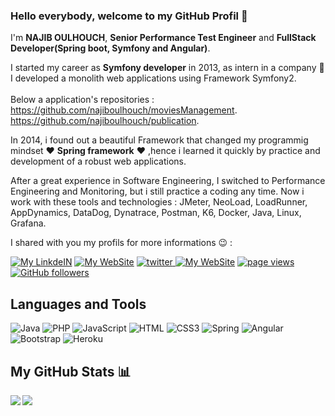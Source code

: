 ### Hello everybody, welcome to my GitHub Profil 👋

I'm **NAJIB OULHOUCH**, **Senior Performance Test Engineer** and **FullStack Developer(Spring boot, Symfony and Angular)**.

I started my career as **Symfony developer** in 2013, as intern in a company :office: I developed a monolith web applications using Framework Symfony2. <br> </br>
Below a application's repositories : </br>
https://github.com/najiboulhouch/moviesManagement. </br>
https://github.com/najiboulhouch/publication. </br>

In 2014, i found out a beautiful Framework that changed my programmig mindset  :heart: **Spring framework** :heart: ,hence i learned it quickly by practice and development of a robust web applications. </br>


After a great experience in Software Engineering, I switched to Performance Engineering and Monitoring, but i still practice a coding any time.
Now i work with these tools and technologies : JMeter, NeoLoad, LoadRunner, AppDynamics, DataDog, Dynatrace, Postman, K6, Docker, Java, Linux, Grafana.

I shared with you my profils for more informations :wink: : 

<p>
  <a href="https://www.linkedin.com/in/najib-oulhouch/" target="_blank"><img alt="My LinkdeIN" src="https://img.shields.io/badge/linkedin-%230077B5.svg?&style=for-the-badge&logo=linkedin&logoColor=white" /></a>
      <a href="https://www.youtube.com/channel/UCOc8j3MEIG2jhWl5WqoI4RQ" target="_blank"><img alt="My WebSite" src="https://img.shields.io/badge/YouTube-FF0000?style=for-the-badge&logo=youtube&logoColor=white" /></a>
    <a href="https://twitter.com/najiboulhouch">
    <img src="https://img.shields.io/twitter/follow/najiboulhouch?najiboulhouch?color=green&logo=twitter" alt="twitter" />
  </a>
      <a href="http://najiboulhouch.net/" target="_blank"><img alt="My WebSite" src="https://img.shields.io/website-up-down-green-red/http/monip.org.svg" /></a>
  <a href="https://github.com/najiboulhouch/najiboulhouch">
    <img src="https://visitor-badge.laobi.icu/badge?page_id=najiboulhouch" alt="page views" />
  </a>
  <a href="https://github.com/najiboulhouch?tab=followers">
    <img alt="GitHub followers" src="https://img.shields.io/github/followers/najiboulhouch?color=green&logo=github">
  </a>
</p>





  ## Languages and Tools 
![Java](	https://img.shields.io/badge/Java-ED8B00?style=for-the-badge&logo=java&logoColor=white)
![PHP](	https://img.shields.io/badge/PHP-777BB4?style=for-the-badge&logo=php&logoColor=white)
![JavaScript](https://img.shields.io/badge/JavaScript-F7DF1E?style=for-the-badge&logo=javascript&logoColor=black)
![HTML](https://img.shields.io/badge/HTML-239120?style=for-the-badge&logo=html5&logoColor=white)
![CSS3](https://img.shields.io/badge/CSS3-1572B6?style=for-the-badge&logo=css3&logoColor=white)
![Spring](https://img.shields.io/badge/Spring-6DB33F?style=for-the-badge&logo=spring&logoColor=white)
![Angular](https://img.shields.io/badge/Angular-DD0031?style=for-the-badge&logo=angular&logoColor=white)
![Bootstrap](https://img.shields.io/badge/Bootstrap-563D7C?style=for-the-badge&logo=bootstrap&logoColor=white)
![Heroku](https://img.shields.io/badge/Heroku-430098?style=for-the-badge&logo=heroku&logoColor=white)



## My GitHub Stats 📊
<a href="https://github.com/anuraghazra/github-readme-stats">
<img align="left" src="https://github-readme-stats.vercel.app/api?username=najiboulhouch&count_private=true&show_icons=true" />
</a>
<a href="https://github.com/anuraghazra/convoychat">
<img align="center" src="https://github-readme-stats.vercel.app/api/top-langs/?username=najiboulhouch" />
</a>
